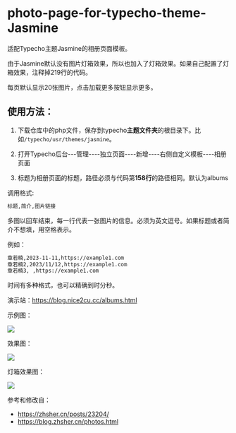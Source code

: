 # photo-page-for-typecho-theme-Jasmine
适配Typecho主题Jasmine的相册页面模板。

由于Jasmine默认没有图片灯箱效果，所以也加入了灯箱效果。如果自己配置了灯箱效果，注释掉219行的代码。

每页默认显示20张图片，点击加载更多按钮显示更多。

## 使用方法：

1. 下载仓库中的php文件，保存到typecho**主题文件夹**的根目录下。比如`/typecho/usr/themes/jasmine`。

2. 打开Typecho后台---管理----独立页面----新增----右侧自定义模板----相册页面

3. 标题为相册页面的标题，路径必须与代码第**158行**的路径相同。默认为albums

调用格式:

```markdown
标题,简介,图片链接
```

多图以回车结束，每一行代表一张图片的信息。必须为英文逗号。如果标题或者简介不想填，用空格表示。

例如：

```markdown
章若楠,2023-11-11,https://example1.com
章若楠2,2023/11/12,https://example1.com
章若楠3, ,https://example1.com
```

时间有多种格式，也可以精确到时分秒。

演示站：<https://blog.nice2cu.cc/albums.html>

示例图：

![]("https://github.com/WShuai123/photo-page-for-typecho-theme-Jasmine/blob/main/3.jpg")

效果图：

![]("https://github.com/WShuai123/photo-page-for-typecho-theme-Jasmine/blob/main/14.jpg")

灯箱效果图：

![]("https://github.com/WShuai123/photo-page-for-typecho-theme-Jasmine/blob/main/15.jpg")

参考和修改自：

+ <https://zhsher.cn/posts/23204/>
+ <https://blog.zhsher.cn/photos.html>